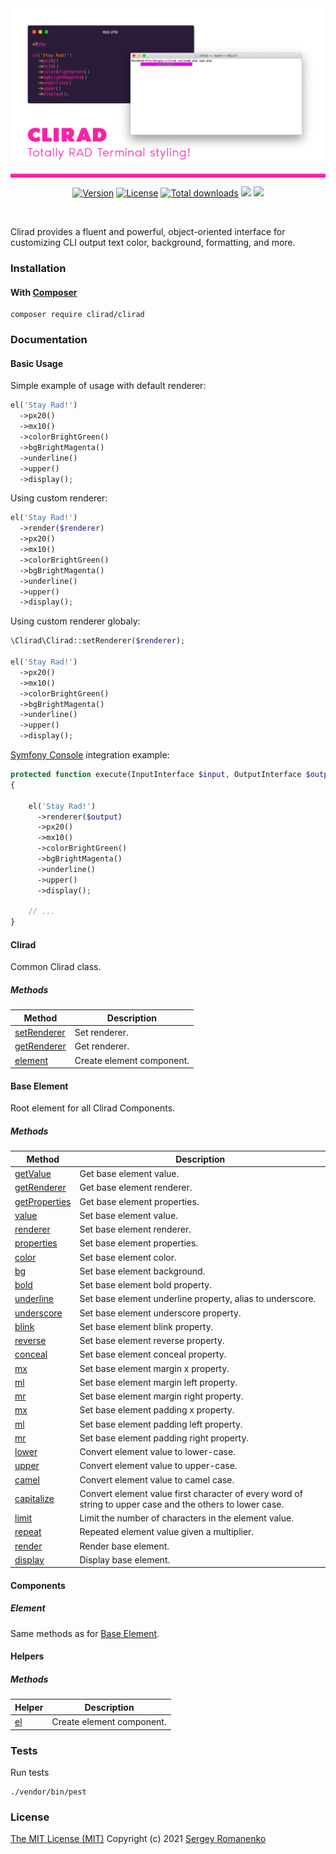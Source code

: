 
<img src="assets/banner.png" alt="Clirad" align="center" title="Totally RAD Terminal styling!">

<br>

<p align="center">
<a href="https://github.com/clirad/clirad/releases"><img alt="Version" src="https://img.shields.io/github/release/clirad/clirad.svg?label=version&color=f623a6"></a> <a href="https://github.com/clirad/clirad"><img src="https://img.shields.io/badge/license-MIT-blue.svg?color=f623a6" alt="License"></a> <a href="https://github.com/clirad/clirad"><img src="https://img.shields.io/github/downloads/clirad/clirad/total.svg?color=f623a6" alt="Total downloads"></a> <img src="https://github.com/atomastic/strings/workflows/Static%20Analysis/badge.svg?branch=dev"> <img src="https://github.com/atomastic/strings/workflows/Tests/badge.svg">
</p>

<br>

Clirad provides a fluent and powerful, object-oriented interface for customizing CLI output text color, background, formatting, and more.

### Installation

#### With [Composer](https://getcomposer.org)

```
composer require clirad/clirad
```

### Documentation

#### Basic Usage

Simple example of usage with default renderer:

```php 
el('Stay Rad!')
  ->px20()
  ->mx10()
  ->colorBrightGreen()
  ->bgBrightMagenta()
  ->underline()
  ->upper()
  ->display();
```

Using custom renderer:

```php 
el('Stay Rad!')
  ->render($renderer)
  ->px20()
  ->mx10()
  ->colorBrightGreen()
  ->bgBrightMagenta()
  ->underline()
  ->upper()
  ->display();
```

Using custom renderer globaly:

```php 
\Clirad\Clirad::setRenderer($renderer);

el('Stay Rad!')
  ->px20()
  ->mx10()
  ->colorBrightGreen()
  ->bgBrightMagenta()
  ->underline()
  ->upper()
  ->display();
```

[Symfony Console](https://github.com/symfony/console) integration example:

```php 
protected function execute(InputInterface $input, OutputInterface $output): int
{
    
    el('Stay Rad!')
      ->renderer($output)
      ->px20()
      ->mx10()
      ->colorBrightGreen()
      ->bgBrightMagenta()
      ->underline()
      ->upper()
      ->display();
      
    // ...
}
```

#### Clirad

Common Clirad class. 

##### Methods 

<table>
    <thead>
        <tr>
            <th>Method</th>
            <th>Description</th>
        </tr>
    </thead>
    <tbody>
        <tr>
            <td><a href="#methods-setRenderer">setRenderer</a></td>
            <td>Set renderer.</td>
        </tr>
        <tr>
            <td><a href="#methods-getRenderer">getRenderer</a></td>
            <td>Get renderer.</td>
        </tr>
        <tr>
            <td><a href="#methods-getRenderer">element</a></td>
            <td>Create element component.</td>
        </tr>
    </tbody>
</table>

#### Base Element

Root element for all Clirad Components.

##### Methods 

<table>
    <thead>
        <tr>
            <th>Method</th>
            <th>Description</th>
        </tr>
    </thead>
    <tbody>
        <tr>
            <td><a href="#methods-getValue">getValue</a></td>
            <td>Get base element value.</td>
        </tr>
        <tr>
            <td><a href="#methods-getRenderer">getRenderer</a></td>
            <td>Get base element renderer.</td>
        </tr>
        <tr>
            <td><a href="#methods-getProperties">getProperties</a></td>
            <td>Get base element properties.</td>
        </tr>
        <tr>
            <td><a href="#methods-value">value</a></td>
            <td>Set base element value.</td>
        </tr>
        <tr>
            <td><a href="#methods-renderer">renderer</a></td>
            <td>Set base element renderer.</td>
        </tr>
        <tr>
            <td><a href="#methods-properties">properties</a></td>
            <td>Set base element properties.</td>
        </tr>
        <tr>
            <td><a href="#methods-color">color</a></td>
            <td>Set base element color.</td>
        </tr>
        <tr>
            <td><a href="#methods-bg">bg</a></td>
            <td>Set base element background.</td>
        </tr>
        <tr>
            <td><a href="#methods-bold">bold</a></td>
            <td>Set base element bold property.</td>
        </tr>
        <tr>
            <td><a href="#methods-underline">underline</a></td>
            <td>Set base element underline property, alias to underscore.</td>
        </tr>
        <tr>
            <td><a href="#methods-underscore">underscore</a></td>
            <td>Set base element underscore property.</td>
        </tr>
        <tr>
            <td><a href="#methods-blink">blink</a></td>
            <td>Set base element blink property.</td>
        </tr>
        <tr>
            <td><a href="#methods-reverse">reverse</a></td>
            <td>Set base element reverse property.</td>
        </tr>
        <tr>
            <td><a href="#methods-conceal">conceal</a></td>
            <td>Set base element conceal property.</td>
        </tr>
        <tr>
            <td><a href="#methods-mx">mx</a></td>
            <td>Set base element margin x property.</td>
        </tr>
        <tr>
            <td><a href="#methods-ml">ml</a></td>
            <td>Set base element margin left property.</td>
        </tr>
        <tr>
            <td><a href="#methods-mr">mr</a></td>
            <td>Set base element margin right property.</td>
        </tr>
        <tr>
            <td><a href="#methods-mx">mx</a></td>
            <td>Set base element padding x property.</td>
        </tr>
        <tr>
            <td><a href="#methods-ml">ml</a></td>
            <td>Set base element padding left property.</td>
        </tr>
        <tr>
            <td><a href="#methods-mr">mr</a></td>
            <td>Set base element padding right property.</td>
        </tr>
        <tr>
            <td><a href="#methods-lower">lower</a></td>
            <td>Convert element value to lower-case.</td>
        </tr>
        <tr>
            <td><a href="#methods-upper">upper</a></td>
            <td>Convert element value to upper-case.</td>
        </tr>
        <tr>
            <td><a href="#methods-camel">camel</a></td>
            <td>Convert element value to camel case.</td>
        </tr>
        <tr>
            <td><a href="#methods-capitalize">capitalize</a></td>
            <td>Convert element value first character of every word of string to upper case and the others to lower case.</td>
        </tr>
        <tr>
            <td><a href="#methods-limit">limit</a></td>
            <td>Limit the number of characters in the element value.</td>
        </tr>
        <tr>
            <td><a href="#methods-repeat">repeat</a></td>
            <td>Repeated element value given a multiplier.</td>
        </tr>
        <tr>
            <td><a href="#methods-render">render</a></td>
            <td>Render base element.</td>
        </tr>
        <tr>
            <td><a href="#methods-display">display</a></td>
            <td>Display base element.</td>
        </tr>
    </tbody>
</table>

#### Components 

##### Element

Same methods as for [Base Element](#base-element).

#### Helpers 

##### Methods 

<table>
    <thead>
        <tr>
            <th>Helper</th>
            <th>Description</th>
        </tr>
    </thead>
    <tbody>
        <tr>
            <td><a href="#methods-el">el</a></td>
            <td>Create element component.</td>
        </tr>
    </tbody>
</table>

### Tests

Run tests

```
./vendor/bin/pest
```

### License
[The MIT License (MIT)](https://github.com/clirad/clirad/blob/master/LICENSE)
Copyright (c) 2021 [Sergey Romanenko](https://awilum.github.io)
